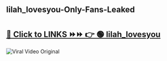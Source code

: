 
 ## lilah_lovesyou-Only-Fans-Leaked

# <h2><a href="https://clipsfans.com/lilah_lovesyou&ref=git">🔗 Click to LINKS ⏩⏩ 👉 🟢 lilah_lovesyou </a></h2>

<a href="https://clipsfans.com/lilah_lovesyou&ref=git" rel="nofollow" data-target="animated-image.originalLink"><img src="https://i.ibb.co.com/xMMVF88/686577567.gif" alt="Viral Video Original" style="max-width: 100%; display: inline-block;" data-target="animated-image.originalImage"></a>
